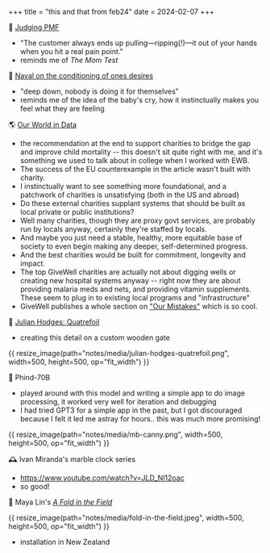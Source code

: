 +++
title = "this and that from feb24"
date = 2024-02-07
+++

:running_shirt_with_sash: [Judging PMF](https://rein.pk/judging-product-market-fit)
- "The customer always ends up pulling—ripping(!)—it out of your hands when you hit a real pain point."
- reminds me of _The Mom Test_

:evergreen_tree: [Naval on the conditioning of ones desires](https://www.youtube.com/watch?v=gSHJXCngrWI)
- "deep down, nobody is doing it for themselves"
- reminds me of the idea of the baby's cry,
how it instinctually makes you feel what they are feeling

:earth_americas: [Our World in Data](https://ourworldindata.org/much-better-awful-can-be-better)
- the recommendation at the end to support charities to bridge the gap and improve child mortality --
this doesn't sit quite right with me, and it's something we used to talk about in college when I worked with EWB.
- The success of the EU counterexample in the article wasn't built with charity.
- I instinctually want to see something more foundational, and a patchwork of charities is unsatisfying (both in the US and abroad)
- Do these external charities supplant systems that should be built as local private or public institutions?
- Well many charities, though they are proxy govt services, are probably run by locals anyway, certainly they're staffed by locals.
- And maybe you just need a stable, healthy, more equitable base of society to even begin making any deeper, self-determined progress.
- And the best charities would be built for commitment, longevity and impact.
- The top GiveWell charities are actually not about digging wells or creating new hospital systems anyway --
right now they are about providing malaria meds and nets, and providing vitamin supplements.
These seem to plug in to existing local programs and "infrastructure"
- GiveWell publishes a whole section on ["Our Mistakes"](https://www.givewell.org/about/our-mistakes) which is so cool.

:house_with_garden: [Julian Hodges: Quatrefoil](https://www.finehomebuilding.com/2007/04/18/great-gates-for-any-house)
- creating this detail on a custom wooden gate

{{ resize_image(path="notes/media/julian-hodges-quatrefoil.png", width=500, height=500, op="fit_width") }}

:robot: Phind-70B
- played around with this model and writing a simple app to do image processing,
it worked very well for iteration and debugging
- I had tried GPT3 for a simple app in the past,
but I got discouraged because I felt it led me astray for hours.. this was much more promising!

{{ resize_image(path="notes/media/mb-canny.png", width=500, height=500, op="fit_width") }}


:mantelpiece_clock: Ivan Miranda's marble clock series

- https://www.youtube.com/watch?v=JLD_Nl12oac
- so good!


:sheep: Maya Lin's [_A Fold in the Field_](https://www.mayalinstudio.com/art/a-fold-in-the-field)

{{ resize_image(path="notes/media/fold-in-the-field.jpeg", width=500, height=500, op="fit_width") }}

- installation in New Zealand
